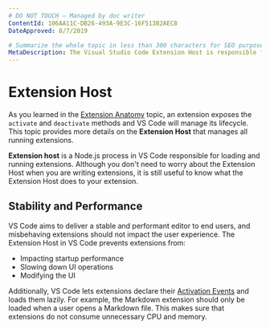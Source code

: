 ```yaml
---
# DO NOT TOUCH — Managed by doc writer
ContentId: 106AA11C-DB26-493A-9E3C-16F513B2AEC8
DateApproved: 8/7/2019

# Summarize the whole topic in less than 300 characters for SEO purpose
MetaDescription: The Visual Studio Code Extension Host is responsible for managing extensions and ensuring the stability and performance of Visual Studio Code.
---
```


# Extension Host

As you learned in the [Extension Anatomy](/api/get-started/extension-anatomy) topic, an extension exposes the `activate` and `deactivate` methods and VS Code will manage its lifecycle. This topic provides more details on the **Extension Host** that manages all running extensions.

**Extension host** is a Node.js process in VS Code responsible for loading and running extensions. Although you don't need to worry about the Extension Host when you are writing extensions, it is still useful to know what the Extension Host does to your extension.

## Stability and Performance

VS Code aims to deliver a stable and performant editor to end users, and misbehaving extensions should not impact the user experience. The Extension Host in VS Code prevents extensions from:

- Impacting startup performance
- Slowing down UI operations
- Modifying the UI

Additionally, VS Code lets extensions declare their [Activation Events](/api/references/activation-events) and loads them lazily. For example, the Markdown extension should only be loaded when a user opens a Markdown file. This makes sure that extensions do not consume unnecessary CPU and memory.
